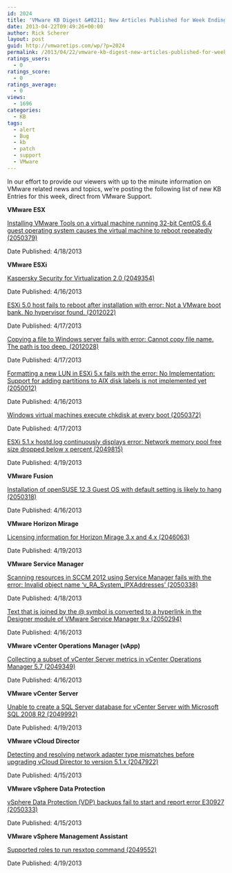 ```yaml
---
id: 2024
title: 'VMware KB Digest &#8211; New Articles Published for Week Ending 4/20/13'
date: 2013-04-22T09:49:26+00:00
author: Rick Scherer
layout: post
guid: http://vmwaretips.com/wp/?p=2024
permalink: /2013/04/22/vmware-kb-digest-new-articles-published-for-week-ending-42013/
ratings_users:
  - 0
ratings_score:
  - 0
ratings_average:
  - 0
views:
  - 1696
categories:
  - KB
tags:
  - alert
  - Bug
  - kb
  - patch
  - support
  - VMware
---
```

In our effort to provide our viewers with up to the minute information on VMware related news and topics, we&#8217;re posting the following list of new KB Entries for this week, direct from VMware Support.

**<!--more-->VMware ESX**

<a href="http://kb.vmware.com/kb/2050379" target="_blank">Installing VMware Tools on a virtual machine running 32-bit CentOS 6.4 guest operating system causes the virtual machine to reboot repeatedly (2050379)</a>
  
Date Published: 4/18/2013

**VMware ESXi**
  
<a href="http://kb.vmware.com/kb/2049354" target="_blank">Kaspersky Security for Virtualization 2.0 (2049354)</a>
  
Date Published: 4/16/2013
  
<a href="http://kb.vmware.com/kb/2012022" target="_blank">ESXi 5.0 host fails to reboot after installation with error: Not a VMware boot bank. No hypervisor found. (2012022)</a>
  
Date Published: 4/17/2013
  
<a href="http://kb.vmware.com/kb/2012028" target="_blank">Copying a file to Windows server fails with error: Cannot copy file name. The path is too deep. (2012028)</a>
  
Date Published: 4/17/2013
  
<a href="http://kb.vmware.com/kb/2050012" target="_blank">Formatting a new LUN in ESXi 5.x fails with the error: No Implementation: Support for adding partitions to AIX disk labels is not implemented yet (2050012)</a>
  
Date Published: 4/16/2013
  
<a href="http://kb.vmware.com/kb/2050372" target="_blank">Windows virtual machines execute chkdisk at every boot (2050372)</a>
  
Date Published: 4/17/2013
  
<a href="http://kb.vmware.com/kb/2049815" target="_blank">ESXi 5.1.x hostd.log continuously displays error: Network memory pool free size dropped below x percent (2049815)</a>
  
Date Published: 4/19/2013

**VMware Fusion**
  
<a href="http://kb.vmware.com/kb/2050318" target="_blank">Installation of openSUSE 12.3 Guest OS with default setting is likely to hang (2050318)</a>
  
Date Published: 4/16/2013

**VMware Horizon Mirage**
  
<a href="http://kb.vmware.com/kb/2046063" target="_blank">Licensing information for Horizon Mirage 3.x and 4.x (2046063)</a>
  
Date Published: 4/19/2013

**VMware Service Manager**
  
<a href="http://kb.vmware.com/kb/2050338" target="_blank">Scanning resources in SCCM 2012 using Service Manager fails with the error: Invalid object name ‘v_RA_System_IPXAddresses’ (2050338)</a>
  
Date Published: 4/18/2013
  
<a href="http://kb.vmware.com/kb/2050294" target="_blank">Text that is joined by the @ symbol is converted to a hyperlink in the Designer module of VMware Service Manager 9.x (2050294)</a>
  
Date Published: 4/16/2013

**VMware vCenter Operations Manager (vApp)**
  
<a href="http://kb.vmware.com/kb/2049349" target="_blank">Collecting a subset of vCenter Server metrics in vCenter Operations Manager 5.7 (2049349)</a>
  
Date Published: 4/16/2013

**VMware vCenter Server**
  
<a href="http://kb.vmware.com/kb/2049992" target="_blank">Unable to create a SQL Server database for vCenter Server with Microsoft SQL 2008 R2 (2049992)</a>
  
Date Published: 4/19/2013

**VMware vCloud Director**
  
<a href="http://kb.vmware.com/kb/2047922" target="_blank">Detecting and resolving network adapter type mismatches before upgrading vCloud Director to version 5.1.x (2047922)</a>
  
Date Published: 4/15/2013

**VMware vSphere Data Protection**
  
<a href="http://kb.vmware.com/kb/2050333" target="_blank">vSphere Data Protection (VDP) backups fail to start and report error E30927 (2050333)</a>
  
Date Published: 4/15/2013

**VMware vSphere Management Assistant**
  
<a href="http://kb.vmware.com/kb/2049552" target="_blank">Supported roles to run resxtop command (2049552)</a>
  
Date Published: 4/19/2013